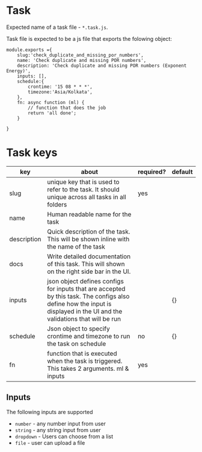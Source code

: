 # Task

Expected name of a task file - `*.task.js`. 

Task file is expected to be a js file that exports the folowing object:
```
module.exports ={
    slug:'check_duplicate_and_missing_por_numbers',
    name: 'Check duplicate and missing POR numbers',
    description: 'Check duplicate and missing POR numbers (Exponent Energy)',
    inputs: [],
    schedule:{
        crontime: '15 08 * * *',
        timezone:'Asia/Kolkata',
    },
    fn: async function (ml) {
        // function that does the job
        return 'all done';
    }
            
}
```

# Task keys

| key         | about                                                                                                                                                                    | required? | default |
|-------------|--------------------------------------------------------------------------------------------------------------------------------------------------------------------------|-----------|---------|
| slug        | unique key that is used to refer to the task. It should unique across all tasks in all folders                                                                           | yes       |         |
| name        | Human readable name for the task                                                                                                                                         |           |         |
| description | Quick description of the task. This will be shown inline with the name of the task                                                                                       |           |         |
| docs        | Write detailed documentation of this task. This will shown on the right side bar in the UI.                                                                              |           |         |
| inputs      | json object defines configs for inputs that are accepted by this task. The configs also define how the input is displayed in the UI and the validations that will be run |           | {}      |
| schedule    | Json object to specify crontime and timezone to run the task on schedule                                                                                                 | no        | {}      |
| fn          | function that is executed when the task is triggered. This takes 2 arguments. ml & inputs                                                                                | yes       |         |




## Inputs

The following inputs are supported
- `number` - any number input from user
- `string` - any string input from user
- `dropdown` - Users can choose from a list
- `file` - user can upload a file
